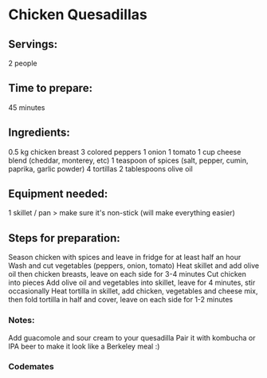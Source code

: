 # Chicken Quesadillas

## Servings: 
2 people

## Time to prepare: 
45 minutes

## Ingredients:
0.5 kg chicken breast
3 colored peppers 
1 onion
1 tomato
1 cup cheese blend (cheddar, monterey, etc)
1 teaspoon of spices (salt, pepper, cumin, paprika, garlic powder)
4 tortillas
2 tablespoons olive oil


## Equipment needed:
1 skillet / pan > make sure it's non-stick (will make everything easier)

## Steps for preparation:
Season chicken with spices and leave in fridge for at least half an hour
Wash and cut vegetables (peppers, onion, tomato)
Heat skillet and add olive oil then chicken breasts, leave on each side for 3-4 minutes
Cut chicken into pieces
Add olive oil and vegetables into skillet, leave for 4 minutes, stir occasionally 
Heat tortilla in skillet, add chicken, vegetables and cheese mix, then fold tortilla in half and cover, leave on each side for 1-2 minutes  


### Notes:
Add guacomole and sour cream to your quesadilla
Pair it with kombucha or IPA beer to make it look like a Berkeley meal :)


### Codemates #
